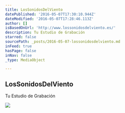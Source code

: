 ```yaml
---
title: LosSonidosDelViento
datePublished: '2016-05-07T17:30:10.944Z'
dateModified: '2016-05-07T17:28:46.113Z'
author: []
isBasedOnUrl: 'http://www.lossonidosdelviento.es/'
description: Tu Estudio de Grabación
starred: false
sourcePath: _posts/2016-05-07-lossonidosdelviento.md
inFeed: true
hasPage: false
inNav: false
_type: MediaObject

---
```

<article style=""><h1>LosSonidosDelViento</h1><p>Tu Estudio de Grabación</p><img src="http://www.lossonidosdelviento.es/uploads/3/2/0/4/32043953/1421413959.png" /></article>